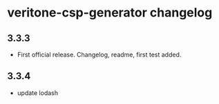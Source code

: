 # veritone-csp-generator changelog

## 3.3.3

* First official release. Changelog, readme, first test added.

## 3.3.4

* update lodash
